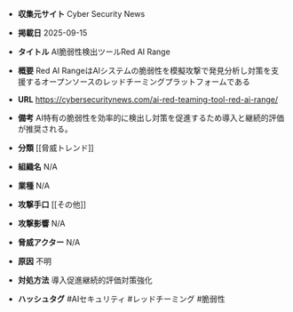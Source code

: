 - **収集元サイト**
Cyber Security News

- **掲載日**
2025-09-15

- **タイトル**
AI脆弱性検出ツールRed AI Range

- **概要**
Red AI RangeはAIシステムの脆弱性を模擬攻撃で発見分析し対策を支援するオープンソースのレッドチーミングプラットフォームである

- **URL**
https://cybersecuritynews.com/ai-red-teaming-tool-red-ai-range/

- **備考**
AI特有の脆弱性を効率的に検出し対策を促進するため導入と継続的評価が推奨される。

- **分類**
[[脅威トレンド]]

- **組織名**
N/A

- **業種**
N/A

- **攻撃手口**
[[その他]]

- **攻撃影響**
N/A

- **脅威アクター**
N/A

- **原因**
不明

- **対処方法**
導入促進継続的評価対策強化

- **ハッシュタグ**
#AIセキュリティ #レッドチーミング #脆弱性
